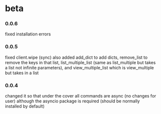 # beta
### 0.0.6
fixed installation errors
### 0.0.5
fixed client.wipe (sync) also added add_dict to add dicts, remove_list to remove the keys in that list, list_multiple_list (same as list_multiple but takes a list not infinite parameters), and view_multiple_list which is view_multiple but takes in a list
### 0.0.4
changed it so that under the cover all commands are async (no changes for user) although the asyncio package is required (should be normally installed by default)
